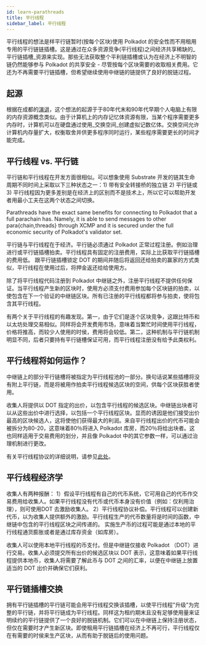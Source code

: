 ```yaml
---
id: learn-parathreads
title: 平行线程
sidebar_label: 平行线程
---
```


平行线程的想法是样平行链暂时(按每个区块)使用 Polkadot 的安全性而不用租用专用的平行链链插槽。这是通过在众多资源竞争(平行线程)之间经济共享稀缺的_平行链插槽_资源来实现。那些无法获取整个平利链插槽或认为在经济上不明智的链仍然能够参与 Polkadot 的共享安全 - 尽管按每个区块需要的收取相关费用。它还为不再需要平行链插槽，但希望继续使用中继链的链提供了良好的脱链过程。

## 起源

根据在成都的[演讲](https://v.douyu.com/show/a4Jj7llO5q47Dk01)，这个想法的起源于于80年代末和90年代早期个人电脑上有限的内存资源概念类似。由于计算机上的内存记忆体资源有限，当某个程序需要更多内存时，计算机可以在硬盘通过使用_交换空间_创建虚拟记数亿体。交换空间允许计算机内存量扩大，权衡取舍并供更多程序同时运行，某些程序需要更长的时间才能完成。

## 平行线程 vs. 平行链

平行链和平行线程在开发方面很相似。可以想象使用 Substrate 开发的链其生命周期不同时间上采取以下三种状态之一：1) 带有安全转接桥的独立链 2) 平行链或 3) 平行线程因为更多差别是在经济上的区别而不是技术上，所以它可以帮助开发者用最小工夫在这两个状态之间切换。

Parathreads have the exact same benefits for connecting to Polkadot that a full parachain has. Namely, it is able to send messages to other para{chain,threads} through XCMP and it is secured under the full economic security of Polkadot's validator set.

平行链与平行线程在于经济。平行链必须通过 Polkadot 正常过程注册。例如治理进行或平行链插槽拍卖。平行线程具有固定的注册费用，实际上比获取平行链插槽的费用低。 跟平行链插槽锁定 DOT 的期间并随后将返回还给拍卖的赢家的方式类似，平行线程在使用过后，将押金返还给给使用方。

除了将平行线程代码注册到 Polkadot 中继链之外，注册平行线程不提供任何保证。当平行线程产生新的区块时，使用方必须支付费用参加每个区块链的拍卖，以使包含在下一个验证的中继链区块。所有已注册的平行线程都将参与拍卖，使将包含其平行线程。

有两个关于平行线程的有趣发现。第一，由于它们是逐个区块竞争，这跟比特币和以太坊处理交易相似。同样将会开发费用市场，意味着当繁忙时间使用平行线程，价格将推高，而较少人使用的时侯，费用将会较低。第二，这种机制与平行链机制明显不同，后者只要持有平行链槽保证可用，而平行线程注册没有给予此类权利。

## 平行线程将如何运作？

中继链上的部分平行链槽将被指定为平行线程池的一部分。换句话说某些插槽将没有附上平行链，而是将被用作拍卖平行线程候选区块的空间，供每个区块获胜者使用。

收集人将提供以 DOT 指定的出价，以包含平行线程的候选区块。中继链出块者可以从这些出价中进行选择，以包括一个平行线程区块。显而的诱因是他们接受出价最高的区块候选人，这将使他们获得最大的利润。来自平行线程出价的代币可能会被拆分为80-20，这意味着80％将进入 Polkadot 库房，而20％将给出块者。这也同样适用于交易费用的划分，并且像 Polkadot 中的其它参数一样，可以通过治理机制进行更改。

有关平行线程协议的详细说明，请参见[此处](https://hackmd.io/UcOOzoyDR9WJpQBZICtg3Q?both#Parathread-Protocol)。

## 平行线程经济学

收集人有两种报酬： 1）假设平行线程有自己的代币系统，它可用自己的代币作交易费用给收集人。如果平行线程没有代币或代币本身没有价值（例如：仅利用治理），则可使用DOT 去激励收集人。 2）平行线程协议补偿。平行线程可以创建新代币，以为收集人提供额外的激励。平行线程生产的代币数量将是时间的函数，中继链中包含的平行线程区块之间传递的。 实施生产币的过程可能是通过本地的平行线程通货膨胀或者是通过库存资金（如库房）。

收集人可以使用本地平行线程的币支付。但是中继链仅接收 Polkadot （DOT）进行交易。收集人必须提交所有出价的候选区块以 DOT 表示，这意味着如果平行线程提供本地币，收集人将需要了解此币与 DOT 之间的汇率，以便在中继链上放置适当的 DOT 出价并确保它们获利。

## 平行链插槽交换

拥有平行链插槽的平行链可能会用平行线程交换该插槽，以使平行线程"升级"为完整的平行链，并将平行链成为平行线程。同样这为租约期末且没有足够使用量来证明续约的平行链提供了一个良好的脱链机制。它们可以在中继链上保持注册状态，但仅在需要时才产生新区块。即使租用平行链插槽在经济上不再可行，平行线程仅在有需要的时侯来生产区块，从而有助于脱链后的使用问题。
